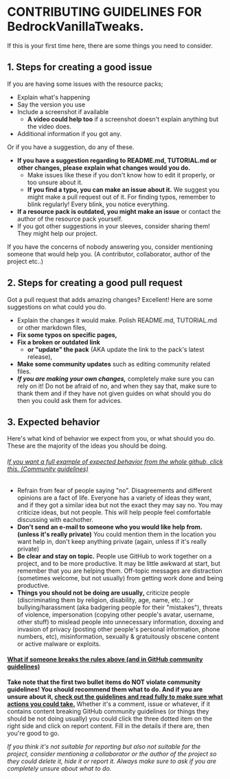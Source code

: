 # CONTRIBUTING GUIDELINES FOR BedrockVanillaTweaks.
If this is your first time here, there are some things you need to consider.

## 1. Steps for creating a good issue
If you are having some issues with the resource packs;

- Explain what's happening
- Say the version you use
- Include a screenshot if available
  - **A video could help too** if a screenshot doesn't explain anything but the video does.
- Additional information if you got any.

Or if you have a suggestion, do any of these.

- **If you have a suggestion regarding to README.md, TUTORIAL.md or other changes, please explain what changes would you do.**
  - Make issues like these if you don't know how to edit it properly, or too unsure about it.
  - **If you find a typo, you can make an issue about it.** We suggest you might make a pull request out of it. For finding typos, remember to blink regularly! Every blink, you notice everything.
- **If a resource pack is outdated, you might make an issue** or contact the author of the resource pack yourself.
- If you got other suggestions in your sleeves, consider sharing them! They might help our project.

If you have the concerns of nobody answering you, consider mentioning someone that would help you. (A contributor, collaborator, author of the project etc..)

## 2. Steps for creating a good pull request
Got a pull request that adds amazing changes? Excellent! Here are some suggestions on what could you do.

- Explain the changes it would make. Polish README.md, TUTORIAL.md or other markdown files,
- **Fix some typos on specific pages,**
- **Fix a broken or outdated link**
  - **or "update" the pack** (AKA update the link to the pack's latest release),
- **Make some community updates** such as editing community related files.
- **_If you are making your own changes,_** completely make sure you can rely on it! Do not be afraid of no, and when they say that, make sure to thank them and if they have not given guides on what should you do then you could ask them for advices.

## 3. Expected behavior
Here's what kind of behavior we expect from you, or what should you do.
These are the majority of the ideas you should be doing.
###### [If you want a full example of expected behavior from the whole github, click this. \(Community guidelines\)](https://docs.github.com/en/github/site-policy/github-community-guidelines)

- Refrain from fear of people saying "no". Disagreements and different opinions are a fact of life. Everyone has a variety of ideas they want, and if they got a similar idea but not the exact they may say no. You may criticize ideas, but not people. This will help people feel comfortable discussing with eachother.
- **Don't send an e-mail to someone who you would like help from. (unless it's really private)** You could mention them in the location you want help in, don't keep anything private (again, unless if it's really private)
- **Be clear and stay on topic.** People use GitHub to work together on a project, and to be more productive. It may be little awkward at start, but remember that you are helping them. Off-topic messages are distraction (sometimes welcome, but not usually) from getting work done and being productive.
- **Things you should not be doing are usually,** criticize people (discriminating them by religion, disability, age, name, etc..) or bullying/harassment (aka badgering people for their "mistakes"), threats of violence, impersonation (copying other people's avatar, username, other stuff) to mislead people into unnecessary information, doxxing and invasion of privacy (posting other people's personal information, phone numbers, etc), misinformation, sexually & gratuitously obscene content or active malware or exploits.

#### [What if someone breaks the rules above \(and in GitHub community guidelines\)](https://docs.github.com/en/github/site-policy/github-community-guidelines#what-happens-if-someone-breaks-the-rules)

**Take note that the first two bullet items do NOT violate community guidelines! You should recommend them what to do. And if you are unsure about it, [check out the guidelines and read fully to make sure what actions you could take.](https://docs.github.com/en/github/site-policy/github-community-guidelines)**
Whether it's a comment, issue or whatever, if it contains content breaking GitHub community guidelines (or things they should be not doing usually) you could click the three dotted item on the right side and click on report content. Fill in the details if there are, then you're good to go.

*If you think it's not suitable for reporting but also not suitable for the project, consider mentioning a collaborator or the author of the project so they could delete it, hide it or report it. Always make sure to ask if you are completely unsure about what to do.*
